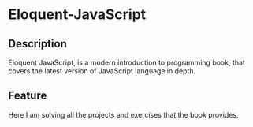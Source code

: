 # Eloquent-JavaScript

## Description
Eloquent JavaScript, is a modern introduction to programming book, that covers the latest version of JavaScript language in depth.

## Feature
Here I am solving all the projects and exercises that the book provides.
